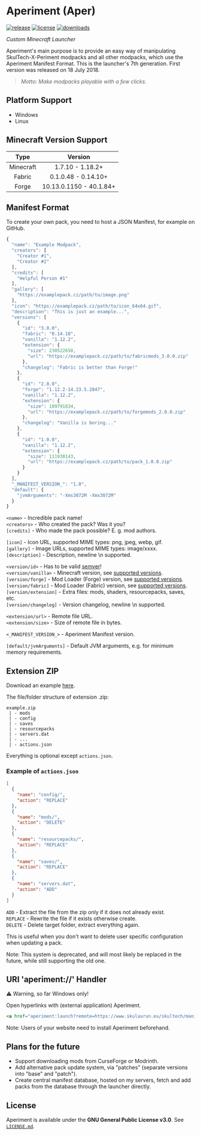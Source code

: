 # Aperiment (Aper)
[![release](https://img.shields.io/github/v/release/Skulaurun/Aperiment?color=blue)](https://github.com/Skulaurun/Aperiment/releases/latest)
[![license](https://img.shields.io/github/license/Skulaurun/Aperiment?color=blue)](https://github.com/Skulaurun/Aperiment/blob/main/LICENSE)
[![downloads](https://img.shields.io/github/downloads/Skulaurun/Aperiment/total?color=limegreen)](#)

*Custom Minecraft Launcher*

Aperiment's main purpose is to provide an easy way of manipulating SkulTech-X-Periment modpacks and all other modpacks, which use the Aperiment Manifest Format. This is the launcher's 7th generation. First version was released on 18 July 2018.

> *Motto: Make modpacks playable with a few clicks.*

## Platform Support

- Windows
- Linux

## Minecraft Version Support

| Type              | Version                 |
| :---------------: | :---------------------: |
| Minecraft         | 1.7.10 - 1.18.2+        |
| Fabric            | 0.1.0.48 - 0.14.10+     |
| Forge             | 10.13.0.1150 - 40.1.84+ |

## Manifest Format

To create your own pack, you need to host a JSON Manifest, for example on GitHub.

```js
{
  "name": "Example Modpack",
  "creators": [
    "Creator #1",
    "Creator #2"
  ],
  "credits": [
    "Helpful Person #1"
  ],
  "gallery": [
    "https://examplepack.cz/path/to/image.png"
  ],
  "icon": "https://examplepack.cz/path/to/icon_64x64.gif",
  "description": "This is just an example...",
  "versions": [
    {
      "id": "3.0.0",
      "fabric": "0.14.10",
      "vanilla": "1.12.2",
      "extension": {
        "size": 230522658,
        "url": "https://examplepack.cz/path/to/fabricmods_3.0.0.zip"
      },
      "changelog": "Fabric is better than Forge!"
    },
    {
      "id": "2.0.0",
      "forge": "1.12.2-14.23.5.2847",
      "vanilla": "1.12.2",
      "extension": {
        "size": 109791834,
        "url": "https://examplepack.cz/path/to/forgemods_2.0.0.zip"
      },
      "changelog": "Vanilla is boring..."
    },
    {
      "id": "1.0.0",
      "vanilla": "1.12.2",
      "extension": {
        "size": 111930143,
        "url": "https://examplepack.cz/path/to/pack_1.0.0.zip"
      }
    }
  ],
  "_MANIFEST_VERSION_": "1.0",
  "default": {
    "jvmArguments": "-Xms3072M -Xmx3072M"
  }
}
```

`<name>` - Incredible pack name!<br>
`<creators>` - Who created the pack? Was it you?<br>
`[credits]` - Who made the pack possible? E. g. mod authors.<br>

`[icon]` - Icon URL, supported MIME types: png, jpeg, webp, gif.<br>
`[gallery]` - Image URLs, supported MIME types: image/xxxx.<br>
`[description]` - Description, newline \n supported.

`<version/id>` - Has to be valid [semver](https://semver.org)!<br>
`<version/vanilla>` - Minecraft version, see [supported versions](https://github.com/Skulaurun/Aperiment#minecraft-version-support).<br>
`[version/forge]` - Mod Loader (Forge) version, see [supported versions](https://github.com/Skulaurun/Aperiment#minecraft-version-support).<br>
`[version/fabric]` - Mod Loader (Fabric) version, see [supported versions](https://github.com/Skulaurun/Aperiment#minecraft-version-support).<br>
`[version/extension]` - Extra files: mods, shaders, resourcepacks, saves, etc.<br>
`[version/changelog]` - Version changelog, newline \n supported.

`<extension/url>` - Remote file URL.<br>
`<extension/size>` - Size of remote file in bytes.

`<_MANIFEST_VERSION_>` - Aperiment Manifest version.

`[default/jvmArguments]` - Default JVM arguments, e.g. for minimum memory requirements.

## Extension ZIP
Download an example [here](https://www.dropbox.com/s/bblcjk7wbdt351q/skultech-1.4.1.zip?dl=1).<br>

The file/folder structure of extension .zip:
```
example.zip
 | - mods
 | - config
 | - saves
 | - resourcepacks
 | - servers.dat
 | - ...
 | - actions.json
```

Everything is optional except `actions.json`.

### Example of `actions.json`
```json
[
  {
    "name": "config/",
    "action": "REPLACE"
  },
  {
    "name": "mods/",
    "action": "DELETE"
  },
  {
    "name": "resourcepacks/",
    "action": "REPLACE"
  },
  {
    "name": "saves/",
    "action": "REPLACE"
  },
  {
    "name": "servers.dat",
    "action": "ADD"
  }
]
```

`ADD` - Extract the file from the zip only if it does not already exist.<br>
`REPLACE` - Rewrite the file if it exists otherwise create.<br>
`DELETE` - Delete target folder, extract everything again.<br>

This is useful when you don't want to delete user specific configuration when updating a pack.

Note: This system is deprecated, and will most likely be replaced in the future, while still supporting the old one.

## URI 'aperiment://' Handler
⚠️ Warning, so far Windows only!

Open hyperlinks with (external application) Aperiment.<br>
```html
<a href="aperiment:launch?remote=https://www.skulaurun.eu/skultech/manifest.json">Open in Aperiment</a>
```
Note: Users of your website need to install Aperiment beforehand.

## Plans for the future
- Support downloading mods from CurseForge or Modrinth.
- Add alternative pack update system, via "patches" (separate versions into "base" and "patch").
- Create central manifest database, hosted on my servers, fetch and add packs from the database through the launcher directly.

## License
Aperiment is available under the **GNU General Public License v3.0**. See [`LICENSE.md`](https://github.com/Skulaurun/Aperiment/blob/master/LICENSE).
